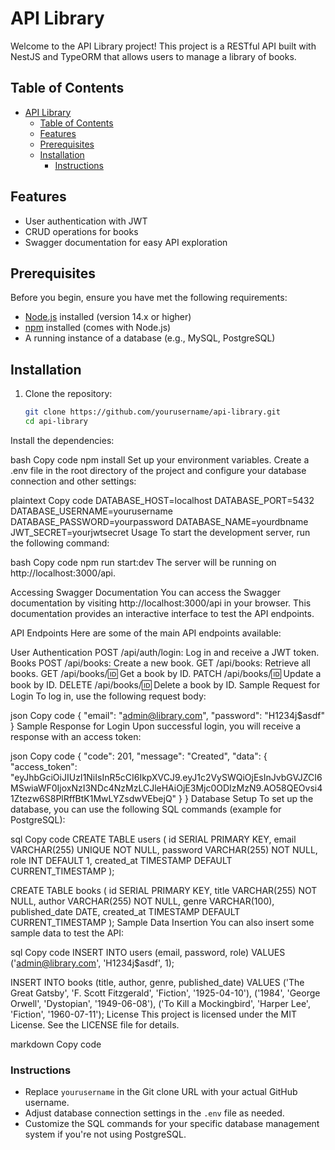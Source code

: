 # API Library

Welcome to the API Library project! This project is a RESTful API built with NestJS and TypeORM that allows users to manage a library of books.

## Table of Contents
- [API Library](#api-library)
  - [Table of Contents](#table-of-contents)
  - [Features](#features)
  - [Prerequisites](#prerequisites)
  - [Installation](#installation)
    - [Instructions](#instructions)

## Features
- User authentication with JWT
- CRUD operations for books
- Swagger documentation for easy API exploration

## Prerequisites
Before you begin, ensure you have met the following requirements:
- [Node.js](https://nodejs.org/en/) installed (version 14.x or higher)
- [npm](https://www.npmjs.com/) installed (comes with Node.js)
- A running instance of a database (e.g., MySQL, PostgreSQL)

## Installation

1. Clone the repository:
   ```bash
   git clone https://github.com/yourusername/api-library.git
   cd api-library
Install the dependencies:

bash
Copy code
npm install
Set up your environment variables. Create a .env file in the root directory of the project and configure your database connection and other settings:

plaintext
Copy code
DATABASE_HOST=localhost
DATABASE_PORT=5432
DATABASE_USERNAME=yourusername
DATABASE_PASSWORD=yourpassword
DATABASE_NAME=yourdbname
JWT_SECRET=yourjwtsecret
Usage
To start the development server, run the following command:

bash
Copy code
npm run start:dev
The server will be running on http://localhost:3000/api.

Accessing Swagger Documentation
You can access the Swagger documentation by visiting http://localhost:3000/api in your browser. This documentation provides an interactive interface to test the API endpoints.

API Endpoints
Here are some of the main API endpoints available:

User Authentication
POST /api/auth/login: Log in and receive a JWT token.
Books
POST /api/books: Create a new book.
GET /api/books: Retrieve all books.
GET /api/books/:id: Get a book by ID.
PATCH /api/books/:id: Update a book by ID.
DELETE /api/books/:id: Delete a book by ID.
Sample Request for Login
To log in, use the following request body:

json
Copy code
{
  "email": "admin@library.com",
  "password": "H1234j$asdf"
}
Sample Response for Login
Upon successful login, you will receive a response with an access token:

json
Copy code
{
  "code": 201,
  "message": "Created",
  "data": {
    "access_token": "eyJhbGciOiJIUzI1NiIsInR5cCI6IkpXVCJ9.eyJ1c2VySWQiOjEsInJvbGVJZCI6MSwiaWF0IjoxNzI3NDc4NzMzLCJleHAiOjE3Mjc0ODIzMzN9.AO58QEOvsi41Ztezw6S8PlRffBtK1MwLYZsdwVEbejQ"
  }
}
Database Setup
To set up the database, you can use the following SQL commands (example for PostgreSQL):

sql
Copy code
CREATE TABLE users (
    id SERIAL PRIMARY KEY,
    email VARCHAR(255) UNIQUE NOT NULL,
    password VARCHAR(255) NOT NULL,
    role INT DEFAULT 1,
    created_at TIMESTAMP DEFAULT CURRENT_TIMESTAMP
);

CREATE TABLE books (
    id SERIAL PRIMARY KEY,
    title VARCHAR(255) NOT NULL,
    author VARCHAR(255) NOT NULL,
    genre VARCHAR(100),
    published_date DATE,
    created_at TIMESTAMP DEFAULT CURRENT_TIMESTAMP
);
Sample Data Insertion
You can also insert some sample data to test the API:

sql
Copy code
INSERT INTO users (email, password, role) VALUES
('admin@library.com', 'H1234j$asdf', 1);

INSERT INTO books (title, author, genre, published_date) VALUES
('The Great Gatsby', 'F. Scott Fitzgerald', 'Fiction', '1925-04-10'),
('1984', 'George Orwell', 'Dystopian', '1949-06-08'),
('To Kill a Mockingbird', 'Harper Lee', 'Fiction', '1960-07-11');
License
This project is licensed under the MIT License. See the LICENSE file for details.

markdown
Copy code

### Instructions
- Replace `yourusername` in the Git clone URL with your actual GitHub username.
- Adjust database connection settings in the `.env` file as needed.
- Customize the SQL commands for your specific database management system if you're not using PostgreSQL.





